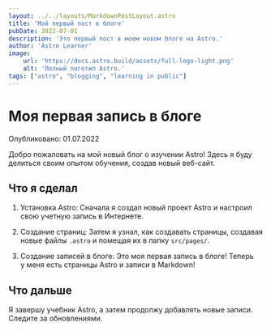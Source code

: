 ```yaml
---
layout: ../../layouts/MarkdownPostLayout.astro
title: 'Мой первый пост в блоге'
pubDate: 2022-07-01
description: 'Это первый пост в моем новом блоге на Astro.'
author: 'Astro Learner'
image:
    url: 'https://docs.astro.build/assets/full-logo-light.png'
    alt: 'Полный логотип Astro.'
tags: ["astro", "blogging", "learning in public"]
---
```

# Моя первая запись в блоге

Опубликовано: 01.07.2022

Добро пожаловать на мой новый блог о изучении Astro! Здесь я буду делиться своим опытом обучения, создав новый веб-сайт.

## Что я сделал

1. Установка Astro: Сначала я создал новый проект Astro и настроил свою учетную запись в Интернете.

2. Создание страниц: Затем я узнал, как создавать страницы, создавая новые файлы `.astro` и помещая их в папку `src/pages/`.

3. Создание записей в блоге: Это моя первая запись в блоге! Теперь у меня есть страницы Astro и записи в Markdown!

## Что дальше

Я завершу учебник Astro, а затем продолжу добавлять новые записи. Следите за обновлениями.